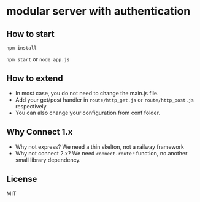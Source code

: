 modular server with authentication
==============================

How to start
------
`npm install`

`npm start` or `node app.js`

How to extend
------
- In most case, you do not need to change the main.js file.
- Add your get/post handler in `route/http_get.js` or `route/http_post.js` respectively.
- You can also change your configuration from conf folder.

Why Connect 1.x
------
- Why not express? 
  We need a thin skelton, not a railway framework
- Why not connect 2.x?
  We need `connect.router` function, no another small library dependency.

License
------
MIT

